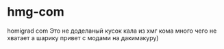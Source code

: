 # hmg-com
homigrad com 
  Это не доделаный кусок кала из хмг кома много чего не хватает а шарику привет с модами на дакимакуру)
